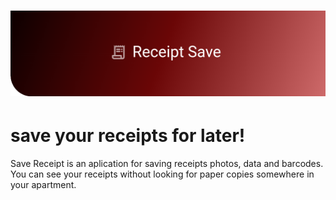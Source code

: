 # ![](https://github.com/bsobocki/save_receipt/blob/main/assets/titleBig.png)

# save your receipts for later!

Save Receipt is an aplication for saving receipts photos, data and barcodes. You can see your receipts without looking for paper copies somewhere in your apartment.

